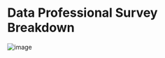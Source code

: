 # Data Professional Survey Breakdown
![image](https://github.com/hashinil/powerbi_2/assets/33922245/975fd5f1-cb53-498e-ab88-7d92f3980303)
